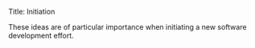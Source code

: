 Title: Initiation

These ideas are of particular importance when initiating a new software development effort. 
